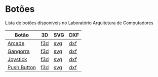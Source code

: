 # Botões

Lista de botões disponíveis no Laboratório Arquitetura de Computadores

| Botão                              | 3D         | SVG        | DXF        |
|------------------------------------|------------|------------|------------|
| [Arcade](./arcade/arcade.md)       | [f3d]("/") | [svg]("/") | [dxf]("/") |
| [Gangorra](./gangorra/gangorra.md) | [f3d]("/") | [svg]("/") | [dxf]("/") |
| [Joystick](./joystick/joystick.md) | [f3d]("/") | [svg]("/") | [dxf]("/") |
| [Push Button](./push/push.md)      | [f3d]("/") | [svg]("/") | [dxf]("/") |
    
